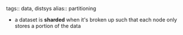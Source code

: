 tags:: data, distsys
alias:: partitioning

- a dataset is **sharded** when it's broken up such that each node only stores a portion of the data